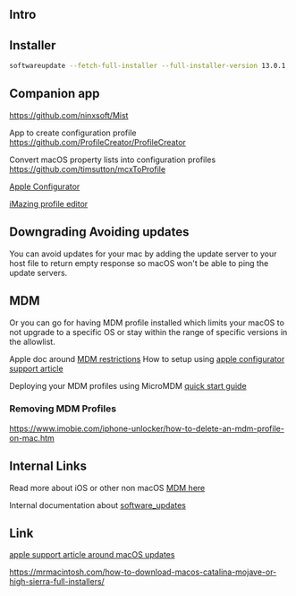 

## Intro

## Installer 


```sh
softwareupdate --fetch-full-installer --full-installer-version 13.0.1
```

## Companion app

https://github.com/ninxsoft/Mist

App to create configuration profile
https://github.com/ProfileCreator/ProfileCreator

Convert macOS property lists into configuration profiles
https://github.com/timsutton/mcxToProfile

[Apple Configurator](https://support.apple.com/apple-configurator)

[iMazing profile editor](https://imazing.com/profile-editor)


## Downgrading Avoiding updates

You can avoid updates for your mac by adding the update server to your host file to return empty response so macOS won't be able to ping the update servers.

## MDM

Or you can go for having MDM profile installed which limits your macOS to not upgrade to a specific OS or stay within the range of specific versions in the allowlist.

Apple doc around [MDM restrictions](https://support.apple.com/guide/deployment/restrictions-for-mac-depba790e53/web)
How to setup using [apple configurator support article](https://support.apple.com/pl-pl/guide/apple-configurator-2/pmd85719196/mac)

Deploying your MDM profiles using MicroMDM [quick start guide](https://github.com/micromdm/micromdm/blob/master/docs/user-guide/quickstart.md)


### Removing MDM Profiles


https://www.imobie.com/iphone-unlocker/how-to-delete-an-mdm-profile-on-mac.htm

## Internal Links

Read more about iOS or other non macOS [MDM here](mdm.md)

Internal documentation about [software_updates](software_updates.md)

## Link

[apple support article around macOS updates](https://support.apple.com/en-us/102662)


https://mrmacintosh.com/how-to-download-macos-catalina-mojave-or-high-sierra-full-installers/